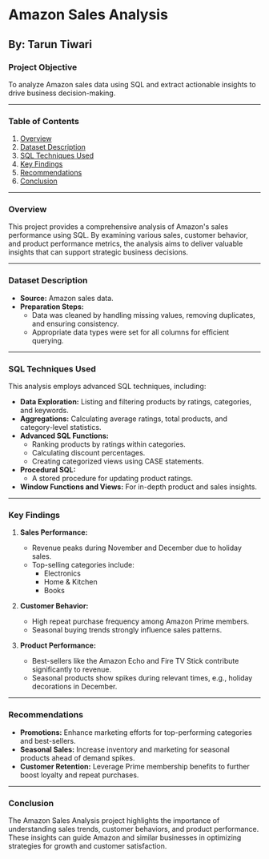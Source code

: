 # Amazon Sales Analysis

## By: Tarun Tiwari

### Project Objective
To analyze Amazon sales data using SQL and extract actionable insights to drive business decision-making.

---

### Table of Contents
1. [Overview](#overview)
2. [Dataset Description](#dataset-description)
3. [SQL Techniques Used](#sql-techniques-used)
4. [Key Findings](#key-findings)
5. [Recommendations](#recommendations)
6. [Conclusion](#conclusion)

---

### Overview
This project provides a comprehensive analysis of Amazon's sales performance using SQL. By examining various sales, customer behavior, and product performance metrics, the analysis aims to deliver valuable insights that can support strategic business decisions.

---

### Dataset Description
- **Source:** Amazon sales data.
- **Preparation Steps:**
  - Data was cleaned by handling missing values, removing duplicates, and ensuring consistency.
  - Appropriate data types were set for all columns for efficient querying.

---

### SQL Techniques Used
This analysis employs advanced SQL techniques, including:
- **Data Exploration:** Listing and filtering products by ratings, categories, and keywords.
- **Aggregations:** Calculating average ratings, total products, and category-level statistics.
- **Advanced SQL Functions:**
  - Ranking products by ratings within categories.
  - Calculating discount percentages.
  - Creating categorized views using CASE statements.
- **Procedural SQL:**
  - A stored procedure for updating product ratings.
- **Window Functions and Views:** For in-depth product and sales insights.

---

### Key Findings
1. **Sales Performance:**
   - Revenue peaks during November and December due to holiday sales.
   - Top-selling categories include:
     - Electronics
     - Home & Kitchen
     - Books

2. **Customer Behavior:**
   - High repeat purchase frequency among Amazon Prime members.
   - Seasonal buying trends strongly influence sales patterns.

3. **Product Performance:**
   - Best-sellers like the Amazon Echo and Fire TV Stick contribute significantly to revenue.
   - Seasonal products show spikes during relevant times, e.g., holiday decorations in December.

---

### Recommendations
- **Promotions:** Enhance marketing efforts for top-performing categories and best-sellers.
- **Seasonal Sales:** Increase inventory and marketing for seasonal products ahead of demand spikes.
- **Customer Retention:** Leverage Prime membership benefits to further boost loyalty and repeat purchases.

---

### Conclusion
The Amazon Sales Analysis project highlights the importance of understanding sales trends, customer behaviors, and product performance. These insights can guide Amazon and similar businesses in optimizing strategies for growth and customer satisfaction.
